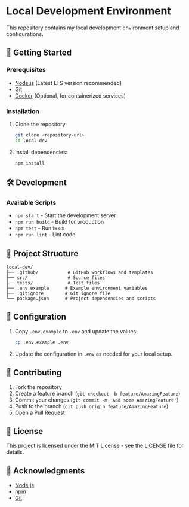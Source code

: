 # Local Development Environment

This repository contains my local development environment setup and configurations.

## 🚀 Getting Started

### Prerequisites

- [Node.js](https://nodejs.org/) (Latest LTS version recommended)
- [Git](https://git-scm.com/)
- [Docker](https://www.docker.com/) (Optional, for containerized services)

### Installation

1. Clone the repository:
   ```bash
   git clone <repository-url>
   cd local-dev
   ```

2. Install dependencies:
   ```bash
   npm install
   ```

## 🛠 Development

### Available Scripts

- `npm start` - Start the development server
- `npm run build` - Build for production
- `npm test` - Run tests
- `npm run lint` - Lint code

## 📂 Project Structure

```
local-dev/
├── .github/           # GitHub workflows and templates
├── src/               # Source files
├── tests/             # Test files
├── .env.example      # Example environment variables
├── .gitignore        # Git ignore file
└── package.json      # Project dependencies and scripts
```

## 🔧 Configuration

1. Copy `.env.example` to `.env` and update the values:
   ```bash
   cp .env.example .env
   ```

2. Update the configuration in `.env` as needed for your local setup.

## 🤝 Contributing

1. Fork the repository
2. Create a feature branch (`git checkout -b feature/AmazingFeature`)
3. Commit your changes (`git commit -m 'Add some AmazingFeature'`)
4. Push to the branch (`git push origin feature/AmazingFeature`)
5. Open a Pull Request

## 📄 License

This project is licensed under the MIT License - see the [LICENSE](LICENSE) file for details.

## 🙏 Acknowledgments

- [Node.js](https://nodejs.org/)
- [npm](https://www.npmjs.com/)
- [Git](https://git-scm.com/)
